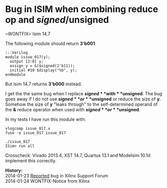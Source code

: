 
Bug in ISIM when combining reduce op and $signed/$unsigned
==========================================================

~WONTFIX~ Isim 14.7

The following module should return **3'b001**:

    :::Verilog
    module issue_017(y);
      output [2:0] y;
      assign y = &($signed(2'b11));
      initial #10 $display("%b", y);
    endmodule

But isim 14.7 returns **3'b000** instead.

I get the the same bug when I replace **$signed** with **$unsigned**. The bug goes away
if I do not use **$signed** or **$unsigned** or reduce the size of **y**. Somehow the
size of **y** "leaks through" to the self-determined operand of the **&** reduce operator
when used with **$signed** or **$unsigned**.

In my tests I have run this module with:

    vlogcomp issue_017.v
    fuse -o issue_017 issue_017

    ./issue_017
    ISim> run all

Crosscheck: Vivado 2013.4, XST 14.7, Quartus 13.1 and Modelsim 10.1d implement
this correctly.

**History:**  
2014-01-23 [Reported](http://forums.xilinx.com/t5/Simulation-and-Verification/Bug-in-ISIM-when-combining-reduce-op-and-signed-unsigned/td-p/406305) bug in Xilinx Support Forum  
2014-01-24 WONTFIX-Notice from Xilinx

